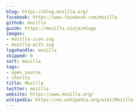 ```yaml
---
blog: https://blog.mozilla.org/
facebook: https://www.facebook.com/mozilla
github: mozilla
guide: https://mozilla.ninja/mlogo
images:
- mozilla-icon.svg
- mozilla-ar21.svg
logohandle: mozilla
skipped: 0
sort: mozilla
tags:
- open_source
- charity
title: Mozilla
twitter: mozilla
website: https://www.mozilla.org/
wikipedia: https://en.wikipedia.org/wiki/Mozilla
---
```

